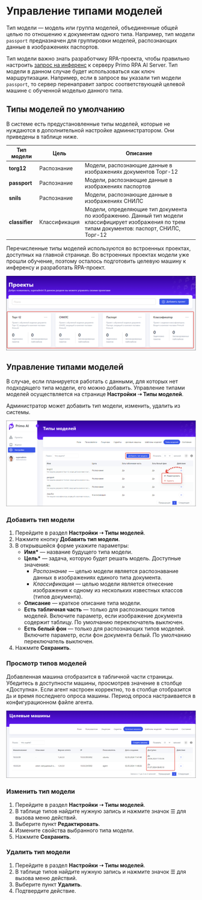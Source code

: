 # Управление типами моделей

Тип модели — модель или группа моделей, объединенные общей целью по отношению к документам одного типа. Например, тип модели `passport` предназначен для группировки моделей, распознающих данные в изображениях паспортов.

Тип модели важно знать разработчику RPA-проекта, чтобы правильно настроить [запрос на инференс](https://github.com/PrimoRPA/Docs.Rus/blob/1299-%D0%BD%D0%B0%D0%BF%D0%B8%D1%81%D0%B0%D1%82%D1%8C-%D0%B4%D0%BE%D0%BA%D1%83%D0%BC%D0%B5%D0%BD%D1%82-%D0%BF%D0%BE-primoai/g_elements/el_extra/ai_server/createrequest.md) к серверу Primo RPA AI Server. Тип модели в данном случае будет использоваться как ключ маршрутизации. Например, если в запросе вы указали тип модели `passport`, то сервер перенаправит запрос соответствующей целевой машине с обученной моделью данного типа. 


## Типы моделей по умолчанию
В системе есть предустановленные типы моделей, которые не нуждаются в дополнительной настройке администратором. Они приведены в таблице ниже.

| Тип модели      | Цель            | Описание         |
| --------------- | --------------- | ---------------- |
| **torg12**      | Распознание     | Модели, распознающие данные в изображениях документов Торг-12 |
| **passport**    | Распознание     | Модели, распознающие данные в изображениях паспортов |
| **snils**       | Распознание     | Модели, распознающие данные в изображениях СНИЛС |
| **classifier**  | Классификация   | Модели, определяющие тип документа по изображению. Данный тип модели классифицирует изображения по трем типам документов: паспорт, СНИЛС, Торг-12 |

Перечисленные типы моделей используются во встроенных проектах, доступных на главной странице. Во встроенных проектах модели уже прошли обучение, поэтому осталось подготовить целевую машину к инференсу и разработать RPA-проект. 

![](<../../../.gitbook/assets1/primo-ai/projects-for-models.png>)


## Управление типами моделей
В случае, если планируется работать с данными, для которых нет подходящего типа модели, его можно добавить. Управление типами моделей осуществляется на странице **Настройки ➝ Типы моделей**.  

Администратор может добавить тип модели, изменить, удалить из системы.

![](<../../../.gitbook/assets1/primo-ai/model-types.png>)


### Добавить тип модели

1. Перейдите в раздел **Настройки ➝ Типы моделей**. 
1. Нажмите кнопку **Добавить тип модели**.
1. В открывшейся форме укажите параметры:
   * **Имя\*** — название будущего типа модели.
   * **Цель\*** — задача, которую будет решать модель. Доступные значения:
     * *Распознание* — целью модели является распознавание данных в изображениях единого типа документа.
     * *Классификация* — целью модели является отнесение изображения к одному из нескольких известных классов (типов документа).
   * **Описание** — краткое описание типа модели.
   * **Есть табличная часть** — только для распознающих типов моделей. Включите параметр, если изображение документа содержит таблицу. По умолчанию переключатель выключен. 
   * **Есть белый фон** — только для распознающих типов моделей. Включите параметр, если фон документа белый. По умолчанию переключатель выключен.
1. Нажмите **Сохранить**.


### Просмотр типов моделей
Добавленная машина отобразится в табличной части страницы. Убедитесь в доступности машины, просмотрев значение в столбце «Доступна». Если агент настроен корректно, то в столбце отобразится `Да` и время последнего опроса машины. Период опроса настраивается в конфигурационном файле агента.

![](<../../../.gitbook/assets1/primo-ai/available-machines.png>)



### Изменить тип модели

1. Перейдите в раздел **Настройки ➝ Типы моделей**.
2. В таблице типов найдите нужную запись и нажмите значок ☰ для вызова меню действий.
3. Выберите пункт **Редактировать**.
4. Измените свойства выбранного типа модели.
5. Нажмите **Сохранить**.


### Удалить тип модели

1. Перейдите в раздел **Настройки ➝ Типы моделей**.
2. В таблице типов найдите нужную запись и нажмите значок ☰ для вызова меню действий.
3. Выберите пункт **Удалить**.
4. Подтвердите действие.
